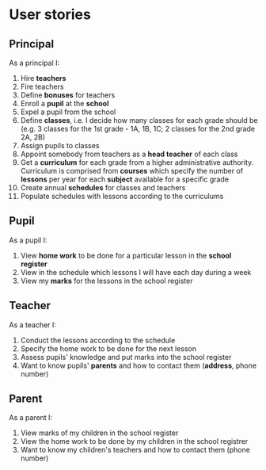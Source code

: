 # User stories

## Principal
As a principal I: 
1. Hire **teachers**  
2. Fire teachers  
3. Define **bonuses** for teachers  
4. Enroll a **pupil** at the **school**  
5. Expel a pupil from the school  
6. Define **classes**, i.e. I decide how many classes for each grade should be
(e.g. 3 classes for the 1st grade - 1A, 1B, 1C; 2 classes for the 2nd grade 2A, 2B)
7. Assign pupils to classes  
8. Appoint somebody from teachers as a **head teacher** of each class
9. Get a **curriculum** for each grade from a higher administrative authority.  
Curriculum is comprised from **courses** which specify the number of **lessons** per year 
for each **subject** available for a specific grade
10. Create annual **schedules** for classes and teachers   
11. Populate schedules with lessons according to the curriculums 
## Pupil
As a pupil I:
1. View **home work** to be done for a particular lesson in the **school register**
2. View in the schedule which lessons I will have each day during a week   
3. View my **marks** for the lessons in the school register
## Teacher
As a teacher I: 
1. Conduct the lessons according to the schedule  
2. Specify the home work to be done for the next lesson
3. Assess pupils' knowledge and put marks into the school register
4. Want to know pupils' **parents** and how to contact them (**address**, phone number) 
## Parent
As a parent I:
1. View marks of my children in the school register
2. View the home work to be done by my children in the school registrer
3. Want to know my children's teachers and how to contact them (phone number)